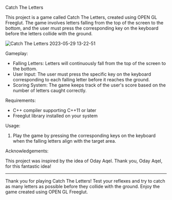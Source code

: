 Catch The Letters

This project is a game called Catch The Letters, created using OPEN GL Freeglut. The game involves letters falling from the top of the screen to the bottom, and the user must press the corresponding key on the keyboard before the letters collide with the ground.

![Catch The Letters 2023-05-29 13-22-51](https://github.com/AhmadSaleh2001/OPEN-GL-Projects/assets/79485253/2000a377-35c9-4c37-a532-a3a8bf63c14d)


Gameplay:

- Falling Letters: Letters will continuously fall from the top of the screen to the bottom.
- User Input: The user must press the specific key on the keyboard corresponding to each falling letter before it reaches the ground.
- Scoring System: The game keeps track of the user's score based on the number of letters caught correctly.

Requirements:

- C++ compiler supporting C++11 or later
- Freeglut library installed on your system

Usage:

1. Play the game by pressing the corresponding keys on the keyboard when the falling letters align with the target area.

Acknowledgements:

This project was inspired by the idea of Oday Aqel. Thank you, Oday Aqel, for this fantastic idea!

---

Thank you for playing Catch The Letters! Test your reflexes and try to catch as many letters as possible before they collide with the ground. Enjoy the game created using OPEN GL Freeglut.
